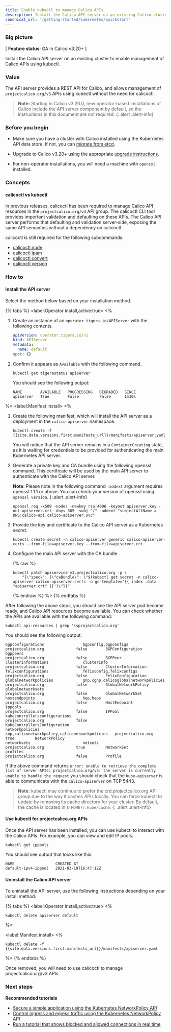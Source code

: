```yaml
---
title: Enable kubectl to manage Calico APIs
description: Install the Calico API server on an existing Calico cluster
canonical_url: '/getting-started/kubernetes/quickstart'
---
```


### Big picture

[ **Feature status**: GA in Calico v3.20+ ]

Install the Calico API server on an existing cluster to enable management of Calico APIs using kubectl.

### Value

The API server provides a REST API for Calico, and allows management of `projectcalico.org/v3` APIs using kubectl without the need for calicoctl.

> **Note:** Starting in Calico v3.20.0, new operator-based installations of Calico include the API server component by default, so the instructions 
> in this document are not required.
{:.alert .alert-info}

### Before you begin

- Make sure you have a cluster with Calico installed using the Kubernetes API data store. If not, you can [migrate from etcd]({{site.baseurl}}/maintenance/datastore-migration).

- Upgrade to Calico v3.20+ using the appropriate [upgrade instructions]({{site.baseurl}}/maintenance/upgrading).

- For non-operator installations, you will need a machine with `openssl` installed.

### Concepts

#### calicoctl vs kubectl

In previous releases, calicoctl has been required to manage Calico API resources in the `projectcalico.org/v3` API group. The calicoctl CLI tool provides important validation and defaulting on these APIs. The Calico API server performs
that defaulting and validation server-side, exposing the same API semantics without a dependency on calicoctl.

calicoctl is still required for the following subcommands:

- [calicoctl node]({{site.baseurl}}/reference/calicoctl/node)
- [calicoctl ipam]({{site.baseurl}}/reference/calicoctl/ipam)
- [calicoctl convert]({{site.baseurl}}/reference/calicoctl/convert)
- [calicoctl version]({{site.baseurl}}/reference/calicoctl/version)

### How to

#### Install the API server

Select the method below based on your installation method.

{% tabs %}
<label:Operator install,active:true>
<%
1. Create an instance of an `operator.tigera.io/APIServer` with the following contents.

   ```yaml
   apiVersion: operator.tigera.io/v1
   kind: APIServer
   metadata:
     name: default
   spec: {}
   ```

1. Confirm it appears as `Available` with the following command.

   ```
   kubectl get tigerastatus apiserver
   ```

   You should see the following output:

   ```
   NAME        AVAILABLE   PROGRESSING   DEGRADED   SINCE
   apiserver   True        False         False      1m10s
   ```
 
%>
<label:Manifest install>
<%
1. Create the following manifest, which will install the API server as a deployment in the `calico-apiserver` namespace.

   ```
   kubectl create -f {{site.data.versions.first.manifests_url}}/manifests/apiserver.yaml
   ```

   You will notice that the API server remains in a `ContainerCreating` state, as it is waiting for credentials to be provided for authenticating the main Kubernetes API server.

1. Generate a private key and CA bundle using the following openssl command. This certificate will be used by the main API server to authenticate with the Calico API server.

   **Note**: Please note in the following command `-addext` argument requires openssl 1.1.1 or above. You can check your version of openssl using `openssl version`.
   {:.alert .alert-info}

   ```
   openssl req -x509 -nodes -newkey rsa:4096 -keyout apiserver.key -out apiserver.crt -days 365 -subj "/" -addext "subjectAltName = DNS:calico-api.calico-apiserver.svc"
   ```

1. Provide the key and certificate to the Calico API server as a Kubernetes secret.

   ```
   kubectl create secret -n calico-apiserver generic calico-apiserver-certs --from-file=apiserver.key --from-file=apiserver.crt
   ```

1. Configure the main API server with the CA bundle.

   {% raw %}
   ```
   kubectl patch apiservice v3.projectcalico.org -p \
       "{\"spec\": {\"caBundle\": \"$(kubectl get secret -n calico-apiserver calico-apiserver-certs -o go-template='{{ index .data "apiserver.crt" }}')\"}}"
   ```
   {% endraw %}
%>
{% endtabs %}

After following the above steps, you should see the API server pod become ready, and Calico API resources become available. You can check whether the APIs are available with the following command:

   ```
   kubectl api-resources | grep '\sprojectcalico.org'
   ```

   You should see the following output:

   ```
   bgpconfigurations                 bgpconfig,bgpconfigs                            projectcalico.org              false        BGPConfiguration
   bgppeers                                                                          projectcalico.org              false        BGPPeer
   clusterinformations               clusterinfo                                     projectcalico.org              false        ClusterInformation
   felixconfigurations               felixconfig,felixconfigs                        projectcalico.org              false        FelixConfiguration
   globalnetworkpolicies             gnp,cgnp,calicoglobalnetworkpolicies            projectcalico.org              false        GlobalNetworkPolicy
   globalnetworksets                                                                 projectcalico.org              false        GlobalNetworkSet
   hostendpoints                     hep,heps                                        projectcalico.org              false        HostEndpoint
   ippools                                                                           projectcalico.org              false        IPPool
   kubecontrollersconfigurations                                                     projectcalico.org              false        KubeControllersConfiguration
   networkpolicies                   cnp,caliconetworkpolicy,caliconetworkpolicies   projectcalico.org              true         NetworkPolicy
   networksets                       netsets                                         projectcalico.org              true         NetworkSet
   profiles                                                                          projectcalico.org              false        Profile
   ```

If the above command returns `error: unable to retrieve the complete list of server APIs: projectcalico.org/v3: the server is currently unable to handle the request` you should check that the `kube-apiserver` is able to communicate with the `calico-apiserver` on TCP 5443.
 
> **Note:** kubectl may continue to prefer the crd.projectcalico.org API group due to the way it caches APIs locally. You can force kubectl to update
>           by removing its cache directory for your cluster. By default, the cache is located in `$(HOME)/.kube/cache`.
{: .alert .alert-info}

#### Use kubectl for projectcalico.org APIs

Once the API server has been installed, you can use kubectl to interact with the Calico APIs. For example, you can view and edit IP pools.

   ```
   kubectl get ippools
   ```

You should see output that looks like this:

   ```
   NAME                  CREATED AT
   default-ipv4-ippool   2021-03-19T16:47:12Z 
   ```

#### Uninstall the Calico API server

To uninstall the API server, use the following instructions depending on your install method.

{% tabs %}
<label:Operator install,active:true>
<%

   ```
   kubectl delete apiserver default
   ```
%>

<label:Manifest install>
<%

   ```
   kubectl delete -f {{site.data.versions.first.manifests_url}}/manifests/apiserver.yaml
   ```
%>
{% endtabs %}

Once removed, you will need to use calicoctl to manage projectcalico.org/v3 APIs.

### Next steps

**Recommended tutorials**
- [Secure a simple application using the Kubernetes NetworkPolicy API](../security/tutorials/kubernetes-policy-basic)
- [Control ingress and egress traffic using the Kubernetes NetworkPolicy API](../security/tutorials/kubernetes-policy-advanced)
- [Run a tutorial that shows blocked and allowed connections in real time](../security/tutorials/kubernetes-policy-demo/kubernetes-demo)
